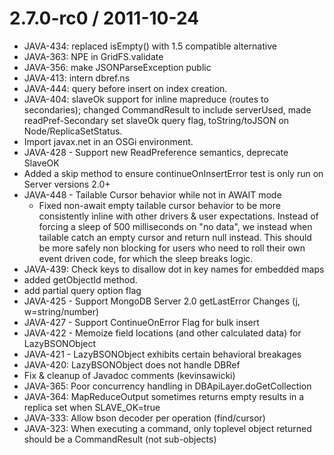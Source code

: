 
2.7.0-rc0 / 2011-10-24 
=======================

  * JAVA-434: replaced isEmpty() with 1.5 compatible alternative
  * JAVA-363: NPE in GridFS.validate
  * JAVA-356: make JSONParseException public
  * JAVA-413: intern dbref.ns
  * JAVA-444: query before insert on index creation.
  * JAVA-404: slaveOk support for inline mapreduce (routes to secondaries); changed CommandResult to include serverUsed, made readPref-Secondary set slaveOk query flag, toString/toJSON on Node/ReplicaSetStatus.
  * Import javax.net in an OSGi environment.
  * JAVA-428 - Support new ReadPreference semantics, deprecate SlaveOK 
  * Added a skip method to ensure continueOnInsertError test is only run on Server versions 2.0+
  * JAVA-448 - Tailable Cursor behavior while not in AWAIT mode 
    + Fixed non-await empty tailable cursor behavior to be more consistently inline with other drivers & user expectations. Instead of forcing a sleep of 500 milliseconds on "no data", we instead when tailable catch an empty cursor and return null instead.  This should be more safely non blocking for users who need to roll their own event driven code, for which the sleep breaks logic.
  * JAVA-439: Check keys to disallow dot in key names for embedded maps
  * added getObjectId method.
  * add partial query option flag
  * JAVA-425 - Support MongoDB Server 2.0 getLastError Changes (j, w=string/number) 
  * JAVA-427 - Support ContinueOnError Flag for bulk insert 
  * JAVA-422 - Memoize field locations (and other calculated data) for LazyBSONObject
  * JAVA-421 - LazyBSONObject exhibits certain behavioral breakages
  * JAVA-420: LazyBSONObject does not handle DBRef
  * Fix & cleanup of  Javadoc comments (kevinsawicki)
  * JAVA-365: Poor concurrency handling in DBApiLayer.doGetCollection
  * JAVA-364: MapReduceOutput sometimes returns empty results in a replica set when SLAVE_OK=true
  * JAVA-333: Allow bson decoder per operation (find/cursor)
  * JAVA-323: When executing a command, only toplevel object returned should be a CommandResult (not sub-objects)

